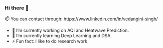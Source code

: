 ### Hi there 👋

<!---Vedangini-Kenma/Vedangini-Kenma** is a ✨ _special_ ✨ repository because its `README.md` (this file) appears on your GitHub profile.

Here are some ideas to get you started:-->
📫 You can contact through: https://www.linkedin.com/in/vedangini-singh/
- 🔭 I’m currently working on  AQI and Heatwave Prediction.
- 🌱 I’m currently learning Deep Learning and DSA.
- ⚡ Fun fact: I like to do research work.

<!--- - 🤔 I’m looking for help with ...
💬 Ask me about ...
- 📫 How to reach me: ...
- 😄 Pronouns: ...
- ⚡ Fun fact: ...
-->
